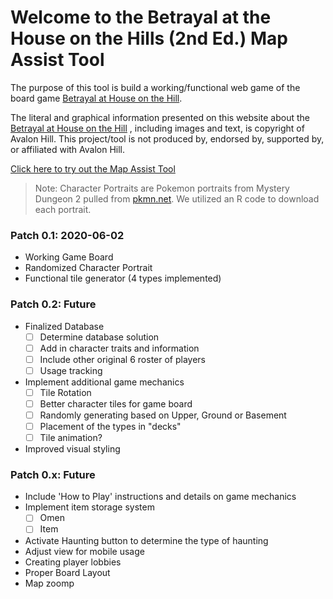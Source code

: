# Welcome to the Betrayal at the House on the Hills (2nd Ed.) Map Assist Tool
The purpose of this tool is build a working/functional web game of the board game [Betrayal at House on the Hill](https://avalonhill.wizards.com/avalon-hill-betrayal-house-hill).

The literal and graphical information presented on this website about the [Betrayal at House on the Hill](https://avalonhill.wizards.com/avalon-hill-betrayal-house-hill) , including images and text, is copyright of Avalon Hill. This project/tool is not produced by, endorsed by, supported by, or affiliated with Avalon Hill.

[Click here to try out the Map Assist Tool](https://d2ta.github.io/BetrayalHouseHillMapTool/gridMap.html) 

> Note: Character Portraits are Pokemon portraits from Mystery Dungeon 2 pulled from [pkmn.net](https://pkmn.net/?action=content&page=viewpage&id=8710&parentsection=87). We utilized an R code to download each portrait.

### Patch 0.1: 2020-06-02
- Working Game Board
- Randomized Character Portrait
- Functional tile generator (4 types implemented)

### Patch 0.2: Future
- Finalized Database
  - [ ] Determine database solution
  - [ ] Add in character traits and information
  - [ ] Include other original 6 roster of players
  - [ ] Usage tracking
- Implement additional game mechanics 
  - [ ] Tile Rotation
  - [ ] Better character tiles for game board
  - [ ] Randomly generating based on Upper, Ground or Basement
  - [ ]  Placement of the types in "decks"
  - [ ] Tile animation?
- Improved visual styling

### Patch 0.x: Future
- Include 'How to Play' instructions and details on game mechanics
- Implement item storage system
  - [ ] Omen 
  - [ ] Item
- Activate Haunting button to determine the type of haunting
- Adjust view for mobile usage
- Creating player lobbies
- Proper Board Layout
- Map zoomp



